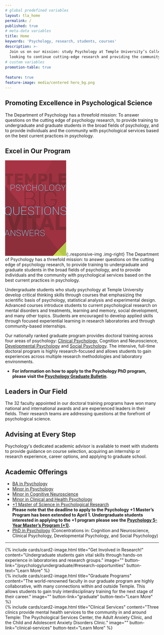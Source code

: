 ```yaml
---
# global predefined variables
layout: tla_home
permalink: /
published: true
# meta-data variables
title: Home
keywords: 'Psychology, research, students, courses'
description: >-
  Join us on our mission: study Psychology at Temple University’s College of Liberal Arts, and be part of the program
  looking to continue cutting-edge research and providing the community with the best current practices in psychology.
# custom variables
promotion-table: true

feature: true
feature-image: media/centered hero_bg.png
---
```

## Promoting Excellence in Psychological Science
The Department of Psychology has a threefold mission: To answer questions on the cutting edge of psychology research,
to provide training to undergraduate and graduate students in the broad fields of psychology, and to provide individuals
and the community with psychological services based on the best current practices in psychology.

## Excel in Our Program
[![Psychology Brochure](https://github.com/TULiberalArts/Psychology/blob/master/media/resized%20Brochure%20homepage.png?raw=true)](https://liberalarts.temple.edu/sites/liberalarts/files/TU_Psych_Viewbook_Layout_Final_OFFICIAL%20%281%29.pdf){:.responsive-img .img-right}
The Department of Psychology has a threefold mission: to answer questions on the cutting edge of psychology research, to provide training to undergraduate and graduate students in the broad fields of psychology, and to provide individuals and the community with psychological services based on the best current practices in psychology.

Undergraduate students who study psychology at Temple University develop critical thinking skills through courses that emphasizing the scientific basis of psychology, statistical analysis and experimental design. Advanced courses introduce students to current psychological research on mental disorders and treatments, learning and memory, social development, and many other topics. Students are encouraged to develop applied skills through focused experiential learning in research laboratories and through community-based internships. 

Our nationally ranked graduate program provides doctoral training across four areas of psychology: [Clinical Psychology](https://www.cla.temple.edu/psychology/graduate/clinical-psychology), Cognition and Neuroscience, [Developmental Psychology](https://www.cla.temple.edu/psychology/graduate/developmental-psychology) and [Social Psychology](https://www.cla.temple.edu/psychology/graduate/social-psychology). The intensive, full-time doctoral program is highly research-focused and allows students to gain experiences across multiple research methodologies and laboratory environments.

- **For information on how to apply to the Psychology PhD program, please visit the [Psychology Graduate Bulletin](http://bulletin.temple.edu/graduate/scd/cla/psychology-phd/#admissiontext)**.

## Leaders in Our Field
The 32 faculty appointed in our doctoral training programs have won many national and international awards and are experienced leaders in their fields. Their research teams are addressing questions at the forefront of psychological science.

## Advising at Every Step
Psychology's dedicated academic advisor is available to meet with students to provide guidance on course selection, acquiring an internship or research experience, career options, and applying to graduate school.

## Academic Offerings

- [BA in Psychology](http://bulletin.temple.edu/undergraduate/liberal-arts/psychology/ba-psychology/)
- [Minor in Psychology](http://bulletin.temple.edu/undergraduate/liberal-arts/psychology/minor-psychology/)
- [Minor in Cognitive Neuroscience](http://bulletin.temple.edu/undergraduate/liberal-arts/psychology/minor-cognitive-neuroscience/)
- [Minor in Clinical and Health Psychology](http://bulletin.temple.edu/undergraduate/liberal-arts/psychology/minor-clinical-health-psychology/)
- [+1 Master of Science in Psychological Research](/psychology/undergraduate/#psychology-5-year-masters-program-1)<br/>
**Please note that the deadline to apply to the Psychology +1 Master’s Program has been extended to April 1. Undergraduate students interested in applying to the +1 program please see the [Psychology 5-Year Master’s Program (+1)](http://www.cla.temple.edu/psychology/undergraduate/#psychology-5-year-masters-program-1).**
- [PhD in Psychology](http://bulletin.temple.edu/graduate/scd/cla/psychology-phd/) (Concentrations in: Cognition and Neuroscience, Clinical Psychology, Developmental Psychology, and Social Psychology)

___

<div class="row row-wide">
  <div class="col m12 l4">{% include cards/card2-image.html
    title="Get Involved in Research!"
    content="Undergraduate students gain vital skills through hands-on experience in laboratories and research groups."
    image=""
    button-link="/psychology/undergraduate/#research-opportunities"
    button-text="Learn More" %}
  </div>
  <div class="row row-wide">
    <div class="col m12 l4">{% include cards/card2-image.html
      title="Graduate Programs"
      content="The world-renowned faculty in our graduate program are highly collaborative, with many connections within and outside Temple. This allows students to gain truly interdisciplinary training for the next stage of their career."
      image=""
      button-link="graduate"
      button-text="Learn More" %}
    </div>
    <div class="row row-wide">
      <div class="col m12 l4">{% include cards/card2-image.html
        title="Clinical Services"
        content="Three clinics provide mental health services to the community in and around Temple: The Psychological Services Center, the Adult Anxiety Clinic, and the Child and Adolescent Anxiety Disorders Clinic."
        image=""
        button-link="clinical-services"
        button-text="Learn More" %}
      </div>
</div>
